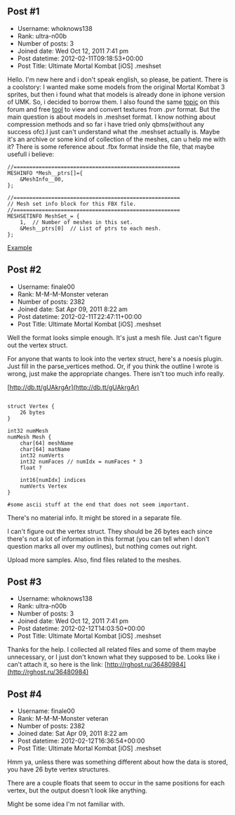 ## Post #1
- Username: whoknows138
- Rank: ultra-n00b
- Number of posts: 3
- Joined date: Wed Oct 12, 2011 7:41 pm
- Post datetime: 2012-02-11T09:18:53+00:00
- Post Title: Ultimate Mortal Kombat [iOS] .meshset

Hello. I'm new here and i don't speak english, so please, be patient. 
There is a coolstory:
   I wanted make some models from the original Mortal Kombat 3 sprites, but then i found what that models is already done in iphone version of UMK. So, i decided to borrow them. I also found the same [topic](http://forum.xentax.com/viewtopic.php?f=21&t=5566) on this forum and free [tool](http://www.imgtec.com/powervr/insider/powervr-pvrtextool.asp) to view and convert textures from .pvr format. But the main question is about models in .meshset format.
   I know nothing about compression methods and so far i have tried only qbms(without any success ofc).I just can't understand what the .meshset actually is. Maybe it's an archive or some kind of collection of the meshes, can u help me with it? 
There is some reference about .fbx format inside the file, that maybe usefull i believe:

```
//=====================================================
MESHINFO *Mesh__ptrs[]={
	&MeshInfo__00,
};

//=====================================================
// Mesh set info block for this FBX file.
//=====================================================
MESHSETINFO MeshSet_= {
	1,	// Number of meshes in this set.
	&Mesh__ptrs[0]	// List of ptrs to each mesh.
};
```

[Example](http://rghost.ru/36458824)
## Post #2
- Username: finale00
- Rank: M-M-M-Monster veteran
- Number of posts: 2382
- Joined date: Sat Apr 09, 2011 8:22 am
- Post datetime: 2012-02-11T22:47:11+00:00
- Post Title: Ultimate Mortal Kombat [iOS] .meshset

Well the format looks simple enough. It's just a mesh file.
Just can't figure out the vertex struct.

For anyone that wants to look into the vertex struct, here's a noesis plugin. Just fill in the parse_vertices method. Or, if you think the outline I wrote is wrong, just make the appropriate changes. There isn't too much info really.

[http://db.tt/gUAkrgAr](http://db.tt/gUAkrgAr)

```

struct Vertex {
	26 bytes
}

int32 numMesh
numMesh Mesh {
	char[64] meshName
	char[64] matName
	int32 numVerts
	int32 numFaces // numIdx = numFaces * 3
	float ?
	
	int16[numIdx] indices
	numVerts Vertex
}

#some ascii stuff at the end that does not seem important.

```


There's no material info. It might be stored in a separate file.

I can't figure out the vertex struct. They should be 26 bytes each since there's not a lot of information in this format (you can tell when I don't question marks all over my outlines), but nothing comes out right.

Upload more samples.
Also, find files related to the meshes.
## Post #3
- Username: whoknows138
- Rank: ultra-n00b
- Number of posts: 3
- Joined date: Wed Oct 12, 2011 7:41 pm
- Post datetime: 2012-02-12T14:03:50+00:00
- Post Title: Ultimate Mortal Kombat [iOS] .meshset

Thanks for the help. 
I collected all related files and some of them maybe unnecessary, or I just don't known what they supposed to be. Looks like i can't attach it, so here is the link: [http://rghost.ru/36480984](http://rghost.ru/36480984)
## Post #4
- Username: finale00
- Rank: M-M-M-Monster veteran
- Number of posts: 2382
- Joined date: Sat Apr 09, 2011 8:22 am
- Post datetime: 2012-02-12T16:36:54+00:00
- Post Title: Ultimate Mortal Kombat [iOS] .meshset

Hmm ya, unless there was something different about how the data is stored, you have 26 byte vertex structures.

There are a couple floats that seem to occur in the same positions for each vertex, but the output doesn't look like anything.

Might be some idea I'm not familiar with.
